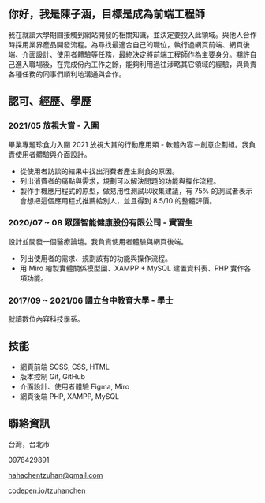 <!--
**TzuHanChen/TzuHanChen** is a ✨ _special_ ✨ repository because its `README.md` (this file) appears on your GitHub profile.

Here are some ideas to get you started:

- 🔭 I’m currently working on ...
- 🌱 I’m currently learning ...
- 👯 I’m looking to collaborate on ...
- 🤔 I’m looking for help with ...
- 💬 Ask me about ...
- 📫 How to reach me: ...
- 😄 Pronouns: ...
- ⚡ Fun fact: ...
-->

## 你好，我是陳子涵，目標是成為前端工程師

我在就讀大學期間接觸到網站開發的相關知識，並決定要投入此領域。與他人合作時採用業界產品開發流程。為尋找最適合自己的職位，執行過網頁前端、網頁後端、介面設計、使用者體驗等任務，最終決定將前端工程師作為主要身分。期許自己進入職場後，在完成份內工作之餘，能夠利用過往涉略其它領域的經驗，與負責各種任務的同事們順利地溝通與合作。

## 認可、經歷、學歷

### 2021/05 放視大賞 - 入圍

畢業專題珍食力入圍 2021 放視大賞的行動應用類 - 軟體內容－創意企劃組。我負責使用者體驗與介面設計。

* 從使用者訪談的結果中找出消費者產生剩食的原因。
* 列出消費者的痛點與需求，規劃可以解決問題的功能與操作流程。
* 製作手機應用程式的原型，做易用性測試以收集建議，有 75% 的測試者表示會想把這個應用程式推薦給別人，並且得到 8.5/10 的整體評價。

### 2020/07 ~ 08 眾匯智能健康股份有限公司 - 實習生

設計並開發一個醫療論壇。我負責使用者體驗與網頁後端。

* 列出使用者的需求、規劃該有的功能與操作流程。
* 用 Miro 繪製實體關係模型圖、XAMPP + MySQL 建置資料表、PHP 實作各項功能。

### 2017/09 ~ 2021/06 國立台中教育大學 - 學士

就讀數位內容科技學系。

## 技能

* 網頁前端 SCSS, CSS, HTML
* 版本控制 Git, GitHub
* 介面設計、使用者體驗 Figma, Miro
* 網頁後端 PHP, XAMPP, MySQL

## 聯絡資訊

台灣，台北市

0978429891

[hahachentzuhan@gmail.com](hahachentzuhan@gmail.com)

[codepen.io/tzuhanchen](https://codepen.io/tzuhanchen)
